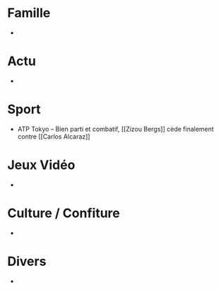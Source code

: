 # Famille
- 
# Actu
- 
# Sport
- ATP Tokyo – Bien parti et combatif, [[Zizou Bergs]] cède finalement contre [[Carlos Alcaraz]]
# Jeux Vidéo
- 
# Culture / Confiture
- 
# Divers
- 
